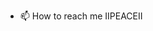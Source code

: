 
- 📫 How to reach me IIPEACEII

<!---
rahulrock213/rahulrock213 is a ✨ special ✨ repository because its `README.md` (this file) appears on your GitHub profile.
You can click the Preview link to take a look at your changes.
--->
